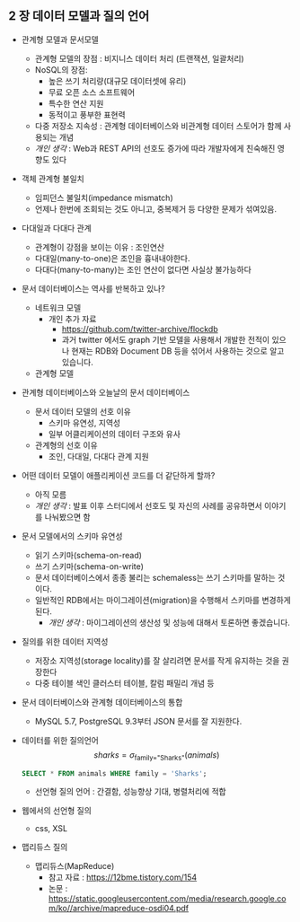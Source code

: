 ## 2 장 데이터 모델과 질의 언어
- 관계형 모델과 문서모델
	- 관계형 모델의 장점 : 비지니스 데이터 처리 (트랜잭션, 일괄처리)
	- NoSQL의 장점:
		- 높은 쓰기 처리량(대규모 데이터셋에 유리)
		- 무료 오픈 소스 소프트웨어
		- 특수한 연산 지원
		- 동적이고 풍부한 표현력
	- 다중 저장소 지속성 : 관계형 데이터베이스와 비관계형 데이터 스토어가 함께 사용되는 개념
	- *개인 생각* : Web과 REST API의 선호도 증가에 따라 개발자에게 친숙해진 영향도 있다
- 객체 관계형 불일치
	- 임피던스 불일치(impedance mismatch)
	- 언제나 한번에 조회되는 것도 아니고, 중복제거 등 다양한 문제가 섞여있음.

- 다대일과 다대다 관계
	- 관계형이 강점을 보이는 이유 : 조인연산
	- 다대일(many-to-one)은 조인을 흉내내야한다.
	- 다대다(many-to-many)는 조인 연산이 없다면 사실상 불가능하다

- 문서 데이터베이스는 역사를 반복하고 있나?
	- 네트워크 모델
		- 개인 추가 자료
			- https://github.com/twitter-archive/flockdb
			- 과거 twitter 에서도 graph 기반 모델을 사용해서 개발한 전적이 있으나 현재는 RDB와 Document DB 등을 섞어서 사용하는 것으로 알고 있습니다.
	- 관계형 모델
- 관계형 데이터베이스와 오늘날의 문서 데이터베이스
	- 문서 데이터 모델의 선호 이유
		- 스키마 유연성, 지역성
		- 일부 어클리케이션의 데이터 구조와 유사
	- 관계형의 선호 이유
		- 조인, 다대일, 다대다 관계 지원

- 어떤 데이터 모델이 애플리케이션 코드를 더 같단하게 할까?
	- 아직 모름
	- *개인 생각* : 발표 이후 스터디에서 선호도 및 자신의 사례를 공유하면서 이야기를 나눠봤으면 함

- 문서 모델에서의 스키마 유연성
	- 읽기 스키마(schema-on-read)
	- 쓰기 스키마(schema-on-write)
	- 문서 데이터베이스에서 종종 불리는 schemaless는 쓰기 스키마를 말하는 것이다.
	- 일반적인 RDB에서는 마이그레이션(migration)을 수행해서 스키마를 변경하게 된다.
		- *개인 생각* : 마이그레이션의 생산성 및 성능에 대해서 토론하면 좋겠습니다. 
		

- 질의를 위한 데이터 지역성
	- 저장소 지역성(storage locality)를 잘 살리려면 문서를 작게 유지하는 것을 권장한다
	- 다중 테이블 색인 클러스터 테이블, 칼럼 패밀리 개념 등

- 문서 데이터베이스와 관계형 데이터베이스의 통합
	- MySQL 5.7, PostgreSQL 9.3부터 JSON 문서를 잘 지원한다.

- 데이터를 위한 질의언어
	$$sharks = \sigma_{\text{family="Sharks"}}(animals)$$
	```sql
	SELECT * FROM animals WHERE family = 'Sharks';
	```
	- 선언형 질의 언어 : 간결함, 성능향상 기대, 병렬처리에 적합

- 웹에서의 선언형 질의
	- css, XSL

- 맵리듀스 질의
	- 맵리듀스(MapReduce)
		- 참고 자료 : https://12bme.tistory.com/154
		- 논문 : https://static.googleusercontent.com/media/research.google.com/ko//archive/mapreduce-osdi04.pdf